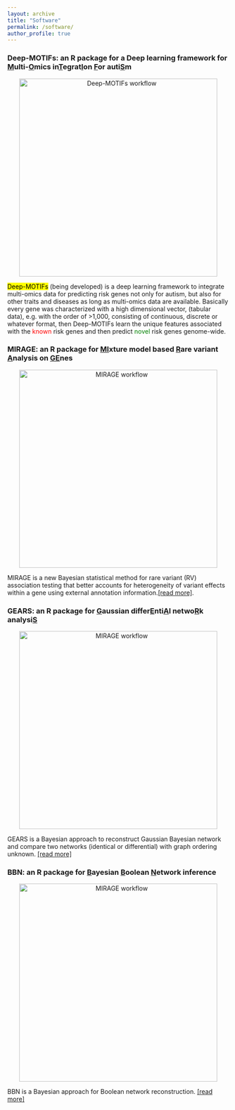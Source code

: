```yaml
---
layout: archive
title: "Software"
permalink: /software/
author_profile: true
---
```





### Deep-MOTIFs: an R package for a Deep learning framework for <ins>M</ins>ulti-<ins>O</ins>mics in<ins>T</ins>egrat<ins>I</ins>on <ins>F</ins>or auti<ins>S</ins>m

<p align="center">
  <a href="https://github.com/wdi169286/Deep-MOTIFs" target="_blank">
    <img src="https://han16.github.io/shengtonghan.github.io/images/deep-motifs.png?raw=true" 
         alt="Deep-MOTIFs workflow" style="width: 450px;">
  </a>
</p>

<span style="background-color: yellow; color: black;">Deep-MOTIFs</span> (being developed) is a deep learning framework to integrate multi-omics data for predicting risk genes not only for autism, but also for other traits and diseases as long as multi-omics data are available. Basically every gene was characterized with a high dimensional vector,  (tabular data), e.g. with the order of >1,000, consisting of continuous, discrete or whatever format, then Deep-MOTIFs learn the unique features associated with the  <span style="color: red;">known</span> risk genes and then predict  <span style="color: green;">novel</span> risk genes genome-wide. 



### MIRAGE: an R package for <ins>MI</ins>xture model based <ins>R</ins>are variant <ins>A</ins>nalysis on <ins>GE</ins>nes

<p align="center">
  <a href="https://xinhe-lab.github.io/mirage/" target="_blank">
    <img src="https://han16.github.io/shengtonghan.github.io/images/MIRAGEworkflow.png?raw=true" 
         alt="MIRAGE workflow" style="width: 450px;">
  </a>
</p>

MIRAGE is a new Bayesian statistical method for rare variant (RV) association testing that better accounts for heterogeneity of variant effects within a gene using external annotation information.[[read more]](https://xinhe-lab.github.io/mirage/index.html). 



### GEARS: an R package for  <ins>G</ins>aussian differ<ins>E</ins>nti<ins>A</ins>l netwo<ins>R</ins>k analysi<ins>S</ins>



<p align="center">
  <a href="https://github.com/han16/GEARS" target="_blank">
    <img src="https://han16.github.io/shengtonghan.github.io/images/gears.png?raw=true" 
         alt="MIRAGE workflow" style="width: 450px;">
  </a>
</p>





GEARS is a Bayesian approach to reconstruct Gaussian Bayesian network and compare two networks (identical or differential) with graph ordering unknown. [[read more]](https://github.com/han16/GEARS)

### BBN: an R package for <ins>B</ins>ayesian  <ins>B</ins>oolean  <ins>N</ins>etwork inference




<p align="center">
  <a href="https://github.com/han16/BBN" target="_blank">
    <img src="https://han16.github.io/shengtonghan.github.io/images/BNdiagram.JPG?raw=true" 
         alt="MIRAGE workflow" style="width: 450px;">
  </a>
</p>



BBN is a Bayesian approach for Boolean network reconstruction. [[read more]](https://github.com/han16/BBN)


